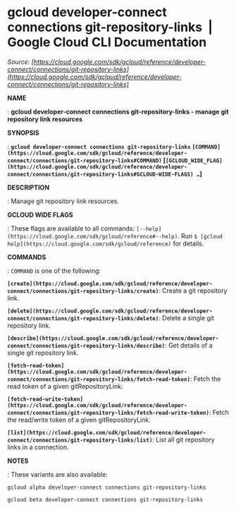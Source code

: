 # gcloud developer-connect connections git-repository-links  |  Google Cloud CLI Documentation

*Source: [https://cloud.google.com/sdk/gcloud/reference/developer-connect/connections/git-repository-links](https://cloud.google.com/sdk/gcloud/reference/developer-connect/connections/git-repository-links)*

**NAME**

: **gcloud developer-connect connections git-repository-links - manage git repository link resources**

**SYNOPSIS**

: **`gcloud developer-connect connections git-repository-links` `[COMMAND](https://cloud.google.com/sdk/gcloud/reference/developer-connect/connections/git-repository-links#COMMAND)` [`[GCLOUD_WIDE_FLAG](https://cloud.google.com/sdk/gcloud/reference/developer-connect/connections/git-repository-links#GCLOUD-WIDE-FLAGS) …`]**

**DESCRIPTION**

: Manage git repository link resources.

**GCLOUD WIDE FLAGS**

: These flags are available to all commands: `[--help](https://cloud.google.com/sdk/gcloud/reference#--help)`.
Run `$ [gcloud help](https://cloud.google.com/sdk/gcloud/reference)` for details.

**COMMANDS**

: ``COMMAND`` is one of the following:

**`[create](https://cloud.google.com/sdk/gcloud/reference/developer-connect/connections/git-repository-links/create)`**:
Create a git repository link.

**`[delete](https://cloud.google.com/sdk/gcloud/reference/developer-connect/connections/git-repository-links/delete)`**:
Delete a single git repository link.

**`[describe](https://cloud.google.com/sdk/gcloud/reference/developer-connect/connections/git-repository-links/describe)`**:
Get details of a single git repository link.

**`[fetch-read-token](https://cloud.google.com/sdk/gcloud/reference/developer-connect/connections/git-repository-links/fetch-read-token)`**:
Fetch the read token of a given gitRepositoryLink.

**`[fetch-read-write-token](https://cloud.google.com/sdk/gcloud/reference/developer-connect/connections/git-repository-links/fetch-read-write-token)`**:
Fetch the read/write token of a given gitRepositoryLink.

**`[list](https://cloud.google.com/sdk/gcloud/reference/developer-connect/connections/git-repository-links/list)`**:
List all git repository links in a connection.

**NOTES**

: These variants are also available:

```
gcloud alpha developer-connect connections git-repository-links
```

```
gcloud beta developer-connect connections git-repository-links
```
